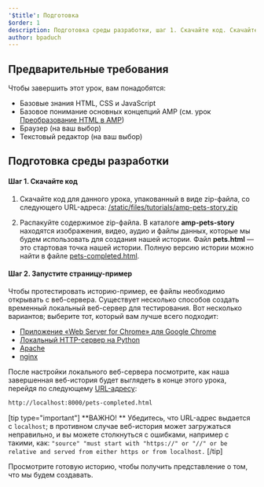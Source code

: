 ```yaml
---
'$title': Подготовка
$order: 1
description: Подготовка среды разработки, шаг 1. Скачайте код. Скачайте код примера для данного урока либо в виде ZIP-файла, либо через git...
author: bpaduch
---
```


## Предварительные требования

Чтобы завершить этот урок, вам понадобятся:

- Базовые знания HTML, CSS и JavaScript
- Базовое понимание основных концепций AMP (см. урок [Преобразование HTML в AMP](../../../../documentation/guides-and-tutorials/start/converting/index.md?format=websites))
- Браузер (на ваш выбор)
- Текстовый редактор (на ваш выбор)

## Подготовка среды разработки

#### Шаг 1. Скачайте код

1. Скачайте код для данного урока, упакованный в виде zip-файла, со следующего URL-адреса: <a href="/static/files/tutorials/amp-pets-story.zip">/static/files/tutorials/amp-pets-story.zip</a>

2. Распакуйте содержимое zip-файла. В каталоге **amp-pets-story** находятся изображения, видео, аудио и файлы данных, которые мы будем использовать для создания нашей истории. Файл **pets.html** — это стартовая точка нашей истории. Полную версию истории можно найти в файле [pets-completed.html](https://github.com/ampproject/amp.dev/blob/legacy-master/tutorial_source/amp-pets-story/pets-completed.html).

#### Шаг 2. Запустите страницу-пример

Чтобы протестировать историю-пример, ее файлы необходимо открывать с веб-сервера. Существует несколько способов создать временный локальный веб-сервер для тестирования. Вот несколько вариантов; выберите тот, который вам лучше всего подходит:

- [Приложение «Web Server for Chrome» для Google Chrome](https://chrome.google.com/webstore/detail/web-server-for-chrome/ofhbbkphhbklhfoeikjpcbhemlocgigb)
- [Локальный HTTP-сервер на Python](https://developer.mozilla.org/en-US/docs/Learn/Common_questions/set_up_a_local_testing_server#Running_a_simple_local_HTTP_server)
- [Apache](https://httpd.apache.org/docs/2.4/getting-started.html)
- [nginx](http://nginx.org/)

После настройки локального веб-сервера посмотрите, как наша завершенная веб-история будет выглядеть в конце этого урока, перейдя по следующему <a href="http://localhost:8000/pets-completed.html">URL-адресу</a>:

```html
http://localhost:8000/pets-completed.html
```

[tip type="important"] **ВАЖНО! ** Убедитесь, что URL-адрес выдается с `localhost`; в противном случае веб-история может загружаться неправильно, и вы можете столкнуться с ошибками, например с такими, как: `"source" "must start with "https://" or "//" or be relative and served from either https or from localhost.` [/tip]

Просмотрите готовую историю, чтобы получить представление о том, что мы будем создавать.

